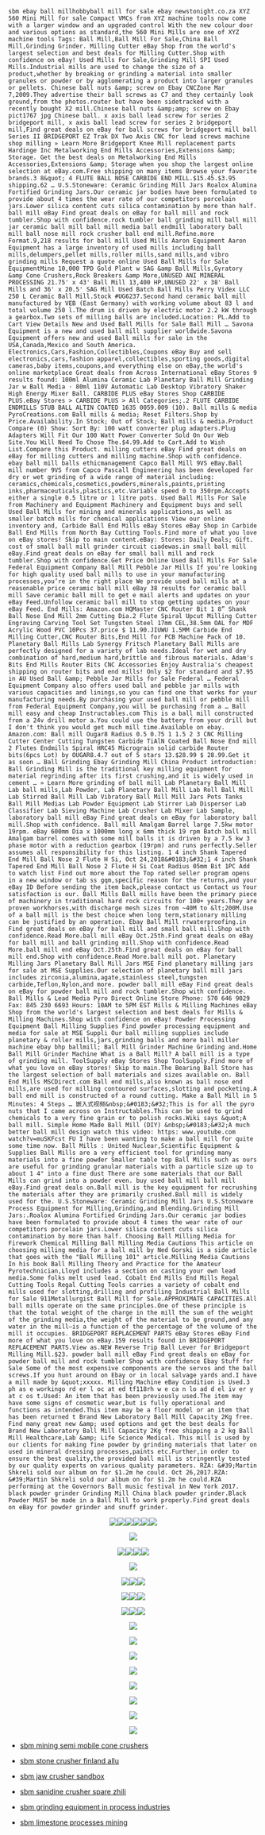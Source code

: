 ```
sbm ebay ball millhobbyball mill for sale ebay newstonight.co.za XYZ 560 Mini Mill for sale Compact VMCs from XYZ machine tools now come with a larger window and an upgraded control With the new colour door and various options as standard,the 560 Mini Mills are one of XYZ machine tools Tags: Ball Mill,Ball Mill For Sale,China Ball Mill,Grinding Grinder. Milling Cutter eBay Shop from the world's largest selection and best deals for Milling Cutter.Shop with confidence on eBay! Used Mills For Sale,Grinding Mill SPI Used Mills.Industrial mills are used to change the size of a product,whether by breaking or grinding a material into smaller granules or powder or by agglomerating a product into larger granules or pellets. Chinese ball nuts &amp; screw on Ebay CNCZone Mar 7,2009.They advertise their ball screws as C7 and they certainly look ground,from the photos.router but have been sidetracked with a recently bought X2 mill.Chinese ball nuts &amp;amp; screw on Ebay pict1767 jpg Chinese ball. x axis ball lead screw for series 2 bridgeport mill, x axis ball lead screw for series 2 bridgeport mill,Find great deals on eBay for ball screws for bridgeport mill ball Series II BRIDGEPORT EZ Trak DX Two Axis CNC for lead screws machine shop milling » Learn More Bridgeport Knee Mill replacement parts Hardinge Inc Metalworking End Mills Accessories,Extensions &amp; Storage. Get the best deals on Metalworking End Mills Accessories,Extensions &amp; Storage when you shop the largest online selection at eBay.com.Free shipping on many items Browse your favorite brands.3 8&quot; 4 FLUTE BALL NOSE CARBIDE END MILL.$15.45.$3.95 shipping.62 … U.S.Stoneware: Ceramic Grinding Mill Jars Roalox Alumina Fortified Grinding Jars.Our ceramic jar bodies have been formulated to provide about 4 times the wear rate of our competitors porcelain jars.Lower silica content cuts silica contamination by more than half. ball mill eBay Find great deals on eBay for ball mill and rock tumbler.Shop with confidence.rock tumbler ball grinding mill ball mill jar ceramic ball mill ball mill media ball endmill laboratory ball mill ball nose mill rock crusher ball end mill.Refine.more Format.9,218 results for ball mill Used Mills Aaron Equipment Aaron Equipment has a large inventory of used mills including ball mills,delumpers,pellet mills,roller mills,sand mills,and vibro grinding mills Request a quote online Used Ball Mills for Sale EquipmentMine 10,000 TPD Gold Plant w SAG &amp Ball Mills,Gyratory &amp Cone Crushers,Rock Breakers &amp More,UNUSED ANI MINERAL PROCESSING 21.75' x 43' Ball Mill 13,400 HP,UNUSED 22' x 38' Ball Mills and 36' x 20.5' SAG Mill Used Batch Ball Mills Perry Videx LLC 250 L Ceramic Ball Mill.Stock #UG6237.Second hand ceramic ball mill manufactured by VEB (East Germany) with working volume about 83 l and total volume 250 l.The drum is driven by electric motor 2.2 kW through a gearbox.Two sets of milling balls are included.Location: PL.Add to Cart View Details New and Used Ball Mills for Sale Ball Mill … Savona Equipment is a new and used ball mill supplier worldwide.Savona Equipment offers new and used Ball mills for sale in the USA,Canada,Mexico and South America. Electronics,Cars,Fashion,Collectibles,Coupons eBay Buy and sell electronics,cars,fashion apparel,collectibles,sporting goods,digital cameras,baby items,coupons,and everything else on eBay,the world's online marketplace Great deals from Across International eBay Stores 9 results found: 100ml Alumina Ceramic Lab Planetary Ball Mill Grinding Jar w Ball Media · 80ml 110V Automatic Lab Desktop Vibratory Shaker High Energy Mixer Ball. CARBIDE PLUS eBay Stores Shop CARBIDE PLUS.eBay Stores > CARBIDE PLUS > All Categories;.2 FLUTE CARBIDE ENDMILLS STUB BALL ALTIN COATED 1635 0059.009 (10). Ball mills & media PyroCreations.com Ball mills & media; Reset Filters.Shop by Price.Availability.In Stock; Out of Stock; Ball mills & media.Product Compare (0) Show: Sort By: 100 watt converter plug adapters.Plug Adapters Will Fit Our 100 Watt Power Converter Sold On Our Web Site.You Will Need To Chose The.$4.99.Add to Cart.Add to Wish List.Compare this Product. milling cutters eBay Find great deals on eBay for milling cutters and milling machine.Shop with confidence. ebay ball mill balls ethicmanagement Capco Ball Mill 9VS eBay.Ball mill number 9VS from Capco Pascall Engineering has been developed for dry or wet grinding of a wide range of material including: ceramics,chemicals,cosmetics,powders,minerals,paints,printing inks,pharmaceuticals,plastics,etc.Variable speed 0 to 350rpm.Accepts either a single 0.5 litre or 1 litre pots. Used Ball Mills For Sale from Machinery and Equipment Machinery and Equipment buys and sell Used Ball Mills for mining and minerals applications,as well as smaller batch mills for chemical applications View our online inventory and, Carbide Ball End Mills eBay Stores eBay Shop in Carbide Ball End Mills from North Bay Cutting Tools.Find more of what you love on eBay stores! Skip to main content.eBay: Stores: Daily Deals; Gift. cost of small ball mill grinder circuit ciadewas.in small ball mill eBay.Find great deals on eBay for small ball mill and rock tumbler.Shop with confidence.Get Price Online Used Ball Mills For Sale Federal Equipment Company Ball Mill Pebble Jar Mills If you’re looking for high quality used ball mills to use in your manufacturing processes,you’re in the right place We provide used ball mills at a reasonable price ceramic ball mill eBay 38 results for ceramic ball mill Save ceramic ball mill to get e mail alerts and updates on your eBay Feed.Unfollow ceramic ball mill to stop getting updates on your eBay Feed. End Mills: Amazon.com HQMaster CNC Router Bit 1 8” Shank Ball Nose End Mill 2mm Cutting Dia.2 Flute Spiral Upcut Milling Cutter Engraving Carving Tool Set Tungsten Steel 17mm CEL,38.5mm OAL for MDF Acrylic Wood PVC 10Pcs 37.price $ 11.90.JIUWU 1.5MM Carbide End Milling Cutter,CNC Router Bits,End Mill for PCB Machine Pack of 10. Planetary Ball Mills Lab Synergy Fritsch Planetary Ball Mills are perfectly designed for a variety of lab needs.Ideal for wet and dry combination of hard,medium hard,brittle and fibrous materials. Adam's Bits End Mills Router Bits CNC Accessories Enjoy Australia's cheapest shipping on router bits and end mills! Only $2 for standard and $7.95 in AU Used Ball &amp; Pebble Jar Mills for Sale Federal … Federal Equipment Company also offers used ball and pebble jar mills with various capacities and linings,so you can find one that works for your manufacturing needs.By purchasing your used ball mill or pebble mill from Federal Equipment Company,you will be purchasing from a … Ball mill easy and cheap Instructables.com This is a ball mill constructed from a 24v drill motor a.You could use the battery from your drill but I don't think you would get much mill time.Available on ebay. Amazon.com: Ball mill Ougar8 Radius 0.5 0.75 1 1.5 2 3 CNC Milling Cutter Center Cutting Tungsten Carbide TiAlN Coated Ball Nose End mill 2 Flutes Endmills Spiral HRC45 Micrograin solid carbide Router bits(6pcs Lot) by OUGAR8.4.7 out of 5 stars 13.$28.99 $ 28.99.Get it as soon … Ball Grinding Ebay Grinding Mill China Product introduction: Ball Grinding Mill is the traditional key milling equipment for material regrinding after its first crushing,and it is widely used in cement … » Learn More grinding of ball mill Lab Planetary Ball Mill Lab ball mills,Lab Powder, Lab Planetary Ball Mill Lab Roll Ball Mill Lab Stirred Ball Mill Lab Vibratory Ball Mill Mill Jars Pots Tanks Ball Mill Medias Lab Powder Equipment Lab Stirrer Lab Disperser Lab Classifier Lab Sieving Machine Lab Crusher Lab Mixer Lab Sample, laboratory ball mill eBay Find great deals on eBay for laboratory ball mill.Shop with confidence. Ball mill Amalgam Barrel large 7.5kw motor 19rpm. eBay 600mm Dia x 1000mm long x 6mm thick 19 rpm Batch ball mill Amalgam barrel comes with some mill balls it is driven by a 7.5 kw 3 phase motor with a reduction gearbox (19rpm) and runs perfectly.Seller assumes all responsibility for this listing. 1 4 inch Shank Tapered End Mill Ball Nose 2 Flute H Si, Oct 24,2018&#0183;&#32;1 4 inch Shank Tapered End Mill Ball Nose 2 Flute H Si Coat Radius 05mm Bit 1PC Add to watch list Find out more about the Top rated seller program opens in a new window or tab ss gqm,specific reason for the returns,and your eBay ID Before sending the item back,please contact us Contact us Your satisfaction is our. Ball Mills Ball mills have been the primary piece of machinery in traditional hard rock circuits for 100+ years.They are proven workhorses,with discharge mesh sizes from ~40M to &lt;200M.Use of a ball mill is the best choice when long term,stationary milling can be justified by an operation. Ebay Ball Mill rrwaterproofing.in Find great deals on eBay for ball mill and small ball mill.Shop with confidence.Read More.ball mill eBay Oct.25th.Find great deals on eBay for ball mill and ball grinding mill.Shop with confidence.Read More.ball mill end eBay Oct.25th.Find great deals on eBay for ball mill end.Shop with confidence.Read More.ball mill pot. Planetary Milling Jars Planetary Ball Mill Jars MSE Find planetary milling jars for sale at MSE Supplies.Our selection of planetary ball mill jars includes zirconia,alumina,agate,stainless steel,tungsten carbide,Teflon,Nylon,and more. powder ball mill eBay Find great deals on eBay for powder ball mill and rock tumbler.Shop with confidence. Ball Mills & Lead Media Pyro Direct Online Store Phone: 570 646 9029 Fax: 845 230 6693 Hours: 10AM to 5PM EST Mills & Milling Machines eBay Shop from the world's largest selection and best deals for Mills & Milling Machines.Shop with confidence on eBay! Powder Processing Equipment Ball Milling Supplies Find powder processing equipment and media for sale at MSE Suppli Our ball milling supplies include planetary & roller mills,jars,grinding balls and more ball miller machine ebay bhp ballmill; Ball Mill Grinder Machine Grinding and.Home Ball Mill Grinder Machine What is a Ball Mill? A ball mill is a type of grinding mill. ToolSupply eBay Stores Shop ToolSupply.Find more of what you love on eBay stores! Skip to main.The Bearing Ball Store has the largest selection of ball materials and sizes available on. Ball End Mills MSCDirect.com Ball end mills,also known as ball nose end mills,are used for milling contoured surfaces,slotting and pocketing.A ball end mill is constructed of a round cutting. Make a Ball Mill in 5 Minutes: 4 Steps … 嵌入式视频&nbsp;&#0183;&#32;This is for all the pyro nuts that I came across on Instructables.This can be used to grind chemicals to a very fine grain or to polish rocks.Wiki says &quot;A ball mill. Simple Home Made Ball Mill (DIY) &nbsp;&#0183;&#32;A much better ball mill design watch this video: https: www.youtube.com watch?v=muSKFcst FU I have been wanting to make a ball mill for quite some time now. Ball Mills : United Nuclear,Scientific Equipment & Supplies Ball Mills are a very efficient tool for grinding many materials into a fine powder Smaller table top Ball Mills such as ours are useful for grinding granular materials with a particle size up to about 1 4" into a fine dust There are some materials that our Ball Mills can grind into a powder even. buy used ball mill ball mill eBay.Find great deals on.Ball mill is the key equipment for recrushing the materials after they are primarily crushed.Ball mill is widely used for the. U.S.Stoneware: Ceramic Grinding Mill Jars U.S.Stoneware Process Equipment for Milling,Grinding,and Blending.Grinding Mill Jars:.Roalox Alumina Fortified Grinding Jars.Our ceramic jar bodies have been formulated to provide about 4 times the wear rate of our competitors porcelain jars.Lower silica content cuts silica contamination by more than half. Choosing Ball Milling Media for Firework Chemical Milling Ball Milling Media Cautions This article on choosing milling media for a ball mill by Ned Gorski is a side article that goes with the "Ball Milling 101" article.Milling Media Cautions In his book Ball Milling Theory and Practice for the Amateur Pyrotechnician,Lloyd includes a section on casting your own lead media.Some folks melt used lead. Cobalt End Mills End Mills Regal Cutting Tools Regal Cutting Tools carries a variety of cobalt end mills used for slotting,drilling and profiling Industrial Ball Mills for Sale 911Metallurgist Ball Mill for Sale.APPROXIMATE CAPACITIES.All ball mills operate on the same principles.One of these principle is that the total weight of the charge in the mill the sum of the weight of the grinding media,the weight of the material to be ground,and any water in the mill—is a function of the percentage of the volume of the mill it occupies. BRIDGEPORT REPLACEMENT PARTS eBay Stores eBay Find more of what you love on eBay.159 results found in BRIDGEPORT REPLACEMENT PARTS.View as.NEW Reverse Trip Ball Lever for Bridgeport Milling Mill.$23. powder ball mill eBay Find great deals on eBay for powder ball mill and rock tumbler Shop with confidence Ebay Stuff for Sale Some of the most expensive components are the servos and the ball screws.If you hunt around on Ebay or in local salvage yards and.I have a mill made by &quot;xxxxx. Milling Machine eBay Condition is Used.3 ph as e workingo rd er l oc at ed tf118rh w e ca n lo ad d el iv er y at c os t.Used: An item that has been previously used.The item may have some signs of cosmetic wear,but is fully operational and functions as intended.This item may be a floor model or an item that has been returned t Brand New Laboratory Ball Mill Capacity 2Kg free. Find many great new &amp; used options and get the best deals for Brand New Laboratory Ball Mill Capacity 2Kg free shipping a 2 kg Ball Mill Healthcare,Lab &amp; Life Science Medical. This mill is used by our clients for making fine powder by grinding materials that later on used in mineral dressing processes,paints etc.Further,in order to ensure the best quality,the provided ball mill is stringently tested by our quality experts on various quality parameters. RZA: &#39;Martin Shkreli sold our album on for $1.2m he could. Oct 26,2017.RZA: &#39;Martin Shkreli sold our album on for $1.2m he could.RZA performing at the Governors Ball music festival in New York 2017. black powder grinder Grinding Mill China black powder grinder.Black Powder MUST be made in a Ball Mill to work properly.Find great deals on eBay for powder grinder and snuff grinder. 
```

<div align="center">
  
<a rel="nofollow" href="https://m.shibang-china.com?f=github&k=sbm+ebay+ball+mill"><img src="https://static.shibang-china.com/en/l.png"></a><img src="https://static.shibang-china.com/en/hw.png"><a rel="nofollow" href="https://m.shibang-china.com/product/?f=github&k=sbm+ebay+ball+mill"><img src="https://static.shibang-china.com/en/p.png"></a><a rel="nofollow" href="https://m.shibang-china.com/cases/?f=github&k=sbm+ebay+ball+mill"><img src="https://static.shibang-china.com/en/c.png"></a><a rel="nofollow" href="https://m.shibang-china.com/news/?f=github&k=sbm+ebay+ball+mill"><img src="https://static.shibang-china.com/en/n.png"></a><a rel="nofollow" href="https://m.shibang-china.com?f=github&k=sbm+ebay+ball+mill"><img src="https://static.shibang-china.com/en/m.png"></a>

<a rel="nofollow" href="https://m.shibang-china.com/product/?f=github&k=sbm+ebay+ball+mill"><img src="https://static.shibang-china.com/en/b.jpg"></a>
  
<a rel="nofollow" href="https://m.shibang-china.com/solution-aggregate.html?f=github&k=sbm+ebay+ball+mill"><img src="https://static.shibang-china.com/en/a.jpg"></a><a rel="nofollow" href="https://m.shibang-china.com/solution-mine.html?f=github&k=sbm+ebay+ball+mill"><img src="https://static.shibang-china.com/en/m.jpg"></a><a rel="nofollow" href="https://m.shibang-china.com/solution-mill.html?f=github&k=sbm+ebay+ball+mill"><img src="https://static.shibang-china.com/en/g.jpg"></a><a rel="nofollow" href="https://m.shibang-china.com/solution-epc.html?f=github&k=sbm+ebay+ball+mill"><img src="https://static.shibang-china.com/en/e.jpg"></a>

<a rel="nofollow" href="https://m.shibang-china.com/product/?f=github&k=sbm+ebay+ball+mill"><img src="https://static.shibang-china.com/en/a-p.png"></a>

<a rel="nofollow" href="https://m.shibang-china.com/product/crusher/c6x.html?f=github&k=sbm+ebay+ball+mill"><img src="https://static.shibang-china.com/en/j.jpg"></a><a rel="nofollow" href="https://m.shibang-china.com/product/crusher/ci5x.html?f=github&k=sbm+ebay+ball+mill"><img src="https://static.shibang-china.com/en/i.jpg"></a><a rel="nofollow" href="https://m.shibang-china.com/product/crusher/hst.html?f=github&k=sbm+ebay+ball+mill"><img src="https://static.shibang-china.com/en/c.jpg"></a>

<a rel="nofollow" href="https://m.shibang-china.com/product/mill/mtw.html?f=github&k=sbm+ebay+ball+mill"><img src="https://static.shibang-china.com/en/mtw.jpg"></a><a rel="nofollow" href="https://m.shibang-china.com/product/mill/scm.html?f=github&k=sbm+ebay+ball+mill"><img src="https://static.shibang-china.com/en/scm.jpg"></a><a rel="nofollow" href="https://m.shibang-china.com/product/mill/lm.html?f=github&k=sbm+ebay+ball+mill"><img src="https://static.shibang-china.com/en/lm.jpg"></a>

<a rel="nofollow" href="https://m.shibang-china.com/product/sand/vsi6x.html?f=github&k=sbm+ebay+ball+mill"><img src="https://static.shibang-china.com/en/6x.jpg"></a><a rel="nofollow" href="https://m.shibang-china.com/product/sand/vu.html?f=github&k=sbm+ebay+ball+mill"><img src="https://static.shibang-china.com/en/vu.jpg"></a><a rel="nofollow" href="https://m.shibang-china.com/product/mobile/klun.html?f=github&k=sbm+ebay+ball+mill"><img src="https://static.shibang-china.com/en/k.jpg"></a>

<a rel="nofollow" href="https://m.shibang-china.com/cases/?f=github&k=sbm+ebay+ball+mill"><img src="https://static.shibang-china.com/en/case.png"></a>

<a rel="nofollow" href="https://m.shibang-china.com/cases/aggregate/202.html?f=github&k=sbm+ebay+ball+mill"><img src="https://static.shibang-china.com/en/c-1.jpg"></a>

<a rel="nofollow" href="https://m.shibang-china.com/cases/aggregate/203.html?f=github&k=sbm+ebay+ball+mill"><img src="https://static.shibang-china.com/en/c-2.jpg"></a>

<a rel="nofollow" href="https://m.shibang-china.com/cases/mill/123.html?f=github&k=sbm+ebay+ball+mill"><img src="https://static.shibang-china.com/en/c-3.jpg"></a>

<a rel="nofollow" href="https://m.shibang-china.com/contact_us.html?f=github&k=sbm+ebay+ball+mill"><img src="https://static.shibang-china.com/en/contact.png"></a>

<a rel="nofollow" href="https://swt.shibang-china.com/?f=github&k=sbm+ebay+ball+mill"><img src="https://static.shibang-china.com/en/chat.png"></a>

<a rel="nofollow" href="https://whatsapp.shibangsoft.com/WhatsApp.php?f=github&k=sbm+ebay+ball+mill"><img src="https://static.shibang-china.com/en/whatsapp.png"></a>

<a rel="nofollow" href="https://m.shibang-china.com/?f=github&k=sbm+ebay+ball+mill"><img src="https://static.shibang-china.com/en/website.png"></a>

</div>


* [sbm mining semi mobile cone crushers](sbm%20mining%20semi%20mobile%20cone%20crushers.md)

* [sbm stone crusher finland allu](sbm%20stone%20crusher%20finland%20allu.md)

* [sbm jaw crusher sandbox](sbm%20jaw%20crusher%20sandbox.md)

* [sbm sanidine crusher spare zhili](sbm%20sanidine%20crusher%20spare%20zhili.md)

* [sbm grinding equipment in process industries](sbm%20grinding%20equipment%20in%20process%20industries.md)

* [sbm limestone processes mining](sbm%20limestone%20processes%20mining.md)